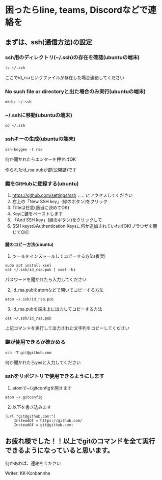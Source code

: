 # 困ったらline, teams, Discordなどで連絡を
## まずは、ssh(通信方法)の設定
### ssh用のディレクトリ(~/.ssh)の存在を確認(ubuntuの端末)
```
ls ~/.ssh
```
ここでid_rsaというファイルが存在した場合連絡してください

### No such file or directoryと出た場合のみ実行(ubuntuの端末)
```
mkdir ~/.ssh
```

### ~/.sshに移動(ubuntuの端末)
```
cd ~/.ssh
```

### sshキーの生成(ubuntuの端末)
```
ssh-keygen -t rsa
```
何か聞かれたらエンターを押せばOK

作られたid_rsa.pubが鍵(公開鍵)です

### 鍵をGitHubに登録する(ubuntu)
1. https://github.com/settings/ssh
ここにアクセスしてください
2. 右上の「New SSH key」(緑のボタン)をクリック
3. Titleは任意(適当に決めてOK)
4. Keyに鍵をペーストします
5. 「Add SSH key」(緑のボタン)をクリックして
6. SSH keysのAuthentication Keysに何か追加されていればOK(ブラウザを閉じてOK)

#### 鍵のコピー方法(ubuntu)
1. ツールをインストールしてコピーする方法(推奨)
```
sudo apt install xsel
cat ~/.ssh/id_rsa.pub | xsel -bi
```
パスワードを聞かれたら入力してください

2. id_rsa.pubをatomなどで開いてコピーする方法
```
atom ~/.ssh/id_rsa.pub
```

3. id_rsa.pubを端末上に出力してコピーする方法
```
cat ~/.ssh/id_rsa.pub
```
上記コマンドを実行して出力された文字列をコピーしてください

### 鍵が使用できるか確かめる
```
ssh -T git@github.com
```
何か聞かれたらyesと入力してください

### sshをリポジトリで使用できるようにします
1. atomで~/.gitconfigを開きます
```
atom ~/.gitconfig
```
2. 以下を書き込みます
```
[url "git@github.com:"]
    InsteadOf = https://github.com/
    InsteadOf = git@github.com:
```

## お疲れ様でした！！以上でgitのコマンドを全て実行できるようになっていると思います。
何かあれば、連絡をください

Writer: KK-Konbannha
